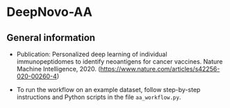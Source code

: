 # DeepNovo-AA

## General information

- Publication: Personalized deep learning of individual immunopeptidomes to identify neoantigens for cancer vaccines. Nature Machine Intelligence, 2020. (https://www.nature.com/articles/s42256-020-00260-4)

- To run the workflow on an example dataset, follow step-by-step instructions and Python scripts in the file `aa_workflow.py`.
